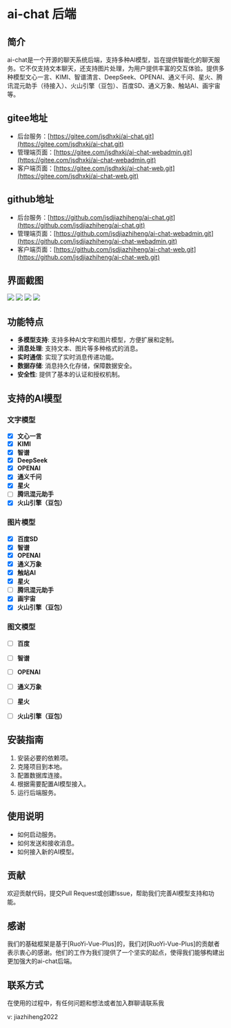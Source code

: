 # ai-chat 后端

## 简介
ai-chat是一个开源的聊天系统后端，支持多种AI模型，旨在提供智能化的聊天服务。它不仅支持文本聊天，还支持图片处理，为用户提供丰富的交互体验。提供多种模型文心一言、KIMI、智谱清言、DeepSeek、OPENAI、通义千问、星火、腾讯混元助手（待接入）、火山引擎（豆包）、百度SD、通义万象、触站AI、画宇宙等。

## gitee地址
- 后台服务：[https://gitee.com/jsdhxkj/ai-chat.git](https://gitee.com/jsdhxkj/ai-chat.git)
- 管理端页面：[https://gitee.com/jsdhxkj/ai-chat-webadmin.git](https://gitee.com/jsdhxkj/ai-chat-webadmin.git)
- 客户端页面：[https://gitee.com/jsdhxkj/ai-chat-web.git](https://gitee.com/jsdhxkj/ai-chat-web.git)

## github地址
- 后台服务：[https://github.com/jsdjiazhiheng/ai-chat.git](https://github.com/jsdjiazhiheng/ai-chat.git)
- 管理端页面：[https://github.com/jsdjiazhiheng/ai-chat-webadmin.git](https://github.com/jsdjiazhiheng/ai-chat-webadmin.git)
- 客户端页面：[https://github.com/jsdjiazhiheng/ai-chat-web.git](https://github.com/jsdjiazhiheng/ai-chat-web.git)

## 界面截图

![](docs/文本.png)
![](docs/文本模型.png)
![](docs/画图.png)
![](docs/画图模型.png)

## 功能特点
- **多模型支持**: 支持多种AI文字和图片模型，方便扩展和定制。
- **消息处理**: 支持文本、图片等多种格式的消息。
- **实时通信**: 实现了实时消息传递功能。
- **数据存储**: 消息持久化存储，保障数据安全。
- **安全性**: 提供了基本的认证和授权机制。

## 支持的AI模型
### 文字模型
* [X] **文心一言**
* [X] **KIMI**
* [X] **智谱**
* [X] **DeepSeek**
* [X] **OPENAI**
* [X] **通义千问**
* [X] **星火**
* [ ] **腾讯混元助手**
* [X] **火山引擎（豆包）**

### 图片模型
* [X] **百度SD**
* [X] **智谱**
* [X] **OPENAI**
* [X] **通义万象**
* [X] **触站AI**
* [X] **星火**
* [ ] **腾讯混元助手**
* [X] **画宇宙**
* [X] **火山引擎（豆包）**

### 图文模型
* [ ] **百度**
* [ ] **智谱**
* [ ] **OPENAI**
* [ ] **通义万象**
* [ ] **星火**
* [ ] **火山引擎（豆包）**


## 安装指南
1. 安装必要的依赖项。
2. 克隆项目到本地。
3. 配置数据库连接。
4. 根据需要配置AI模型接入。
5. 运行后端服务。

## 使用说明
- 如何启动服务。
- 如何发送和接收消息。
- 如何接入新的AI模型。

## 贡献
欢迎贡献代码，提交Pull Request或创建Issue，帮助我们完善AI模型支持和功能。

## 感谢
我们的基础框架是基于[RuoYi-Vue-Plus]的，我们对[RuoYi-Vue-Plus]的贡献者表示衷心的感谢。他们的工作为我们提供了一个坚实的起点，使得我们能够构建出更加强大的ai-chat后端。

## 联系方式
在使用的过程中，有任何问题和想法或者加入群聊请联系我

v: jiazhiheng2022